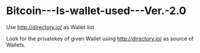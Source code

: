 # Bitcoin---Is-wallet-used---Ver.-2.0
Use http://directory.io/ as Wallet list

Look for the privatekey of given Wallet using http://directory.io/ as source of Wallets.
